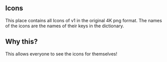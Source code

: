Icons
-

This place contains all Icons of v1 in the original 4K png format. The names of the icons are the names of their keys in the dictionary.



Why this?
-

This allows everyone to see the icons for themselves!

